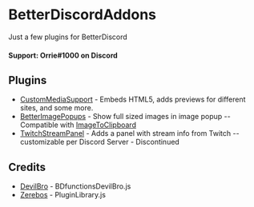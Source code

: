 # BetterDiscordAddons
Just a few plugins for BetterDiscord

#### Support: Orrie#1000 on Discord

## Plugins
 - [CustomMediaSupport](https://github.com/Orrielel/BetterDiscordAddons/tree/master/Plugins/CustomMediaSupport) - Embeds HTML5, adds previews for different sites, and some more.
 - [BetterImagePopups](https://github.com/Orrielel/BetterDiscordAddons/tree/master/Plugins/BetterImagePopups) - Show full sized images in image popup -- Compatible with [ImageToClipboard](https://github.com/rauenzi/BetterDiscordAddons/tree/master/Plugins/ImageToClipboard)
 - [TwitchStreamPanel](https://github.com/Orrielel/BetterDiscordAddons/tree/master/Plugins/TwitchStreamPanel) - Adds a panel with stream info from Twitch -- customizable per Discord Server - Discontinued

## Credits
 - [DevilBro](https://github.com/mwittrien/BetterDiscordAddons) - BDfunctionsDevilBro.js
 - [Zerebos](https://github.com/rauenzi/BetterDiscordAddons) - PluginLibrary.js
